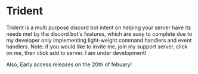 # Trident

Trident is a multi purpose discord bot intent on helping your server have its needs met by the discord bot's features, which are easy to complete due to my developer only implementing light-weight command handlers and event handlers.
Note: if you would like to invite me, join my support server, click on me, then click add to server. I am under development!

Also, Early access releases on the 20th of febuary!
